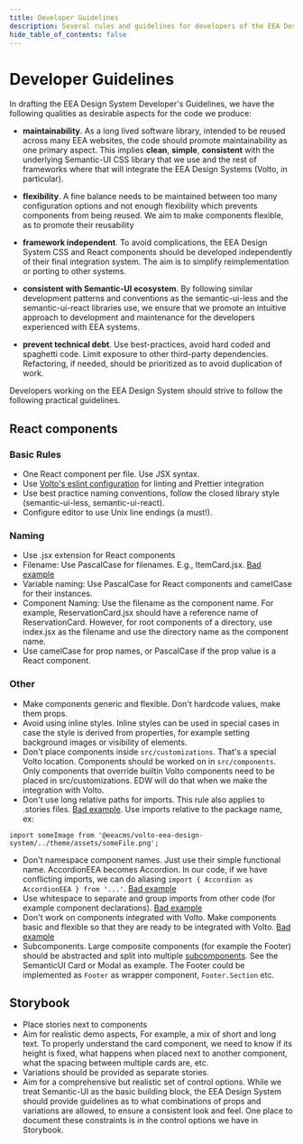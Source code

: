 ```yaml
---
title: Developer Guidelines
description: Several rules and guidelines for developers of the EEA Design System
hide_table_of_contents: false
---
```


# Developer Guidelines

In drafting the EEA Design System Developer's Guidelines, we have the following
qualities as desirable aspects for the code we produce:

- **maintainability**. As a long lived software library, intended to be reused
  across many EEA websites, the code should promote maintainability as one
  primary aspect. This implies **clean**, **simple**, **consistent** with the
  underlying Semantic-UI CSS library that we use and the rest of frameworks
  where that will integrate the EEA Design Systems (Volto, in particular).

- **flexibility**. A fine balance needs to be maintained between too many
  configuration options and not enough flexibility which prevents components
  from being reused. We aim to make components flexible, as to promote their
  reusability

- **framework independent**. To avoid complications, the EEA Design System CSS
  and React components should be developed independently of their final
  integration system. The aim is to simplify reimplementation or porting to
  other systems.

- **consistent with Semantic-UI ecosystem**. By following similar development
  patterns and conventions as the semantic-ui-less and the semantic-ui-react
  libraries use, we ensure that we promote an intuitive approach to development
  and maintenance for the developers experienced with EEA systems.

- **prevent technical debt**. Use best-practices, avoid hard coded and
  spaghetti code. Limit exposure to other third-party dependencies.
  Refactoring, if needed, should be prioritized as to avoid duplication of
  work.

Developers working on the EEA Design System should strive to follow the
following practical guidelines.

## React components

### Basic Rules

- One React component per file. Use JSX syntax.
- Use [Volto's eslint
  configuration](https://github.com/plone/volto/blob/master/.eslintrc) for
  linting and Prettier integration
- Use best practice naming conventions, follow the closed library style
  (semantic-ui-less, semantic-ui-react).
- Configure editor to use Unix line endings (a must!).

### Naming

- Use .jsx extension for React components
- Filename: Use PascalCase for filenames. E.g., ItemCard.jsx. [Bad example][2]
- Variable naming: Use PascalCase for React components and camelCase for their
  instances.
- Component Naming: Use the filename as the component name. For example,
  ReservationCard.jsx should have a reference name of ReservationCard. However,
  for root components of a directory, use index.jsx as the filename and use the
  directory name as the component name.
- Use camelCase for prop names, or PascalCase if the prop value is a React component.

### Other

- Make components generic and flexible. Don't hardcode values, make them props.
- Avoid using inline styles. Inline styles can be used in special cases in case
  the style is derived from properties, for example setting background images
  or visibility of elements.
- Don't place components inside `src/customizations`. That's a special Volto
  location. Components should be worked on in `src/components`. Only components
  that override builtin Volto components need to be placed in
  src/customizations. EDW will do that when we make the integration with Volto.
- Don't use long relative paths for imports. This rule also applies to .stories
  files. [Bad example][1].
  Use imports relative to the package name, ex:

```
import someImage from '@eeacms/volto-eea-design-system/../theme/assets/someFile.png';
```

- Don't namespace component names. Just use their simple functional name.
  AccordionEEA becomes Accordion. In our code, if we have conflicting imports,
  we can do aliasing `import { Accordion as AccordionEEA } from '...'`.
  [Bad example][3]
- Use whitespace to separate and group imports from other code (for example
  component declarations). [Bad example][4]
- Don't work on components integrated with Volto. Make components basic and
  flexible so that they are ready to be integrated with Volto. [Bad example][5]
- Subcomponents. Large composite components (for example the Footer) should be
  abstracted and split into multiple
  [subcomponents](https://react.semantic-ui.com/#sub-components). See the
  SemanticUI Card or Modal as example. The Footer could be implemented as
  `Footer` as wrapper component, `Footer.Section` etc.

## Storybook

- Place stories next to components
- Aim for realistic demo aspects, For example, a mix
  of short and long text. To properly understand the card component, we need to
  know if its height is fixed, what happens when placed next to another
  component, what the spacing between multiple cards are, etc.
- Variations should be provided as separate stories.
- Aim for a comprehensive but realistic set of control options. While we treat
  Semantic-UI as the basic building block, the EEA Design System should provide
  guidelines as to what combinations of props and variations are allowed,
  to ensure a consistent look and feel. One place to document these constraints
  is in the control options we have in Storybook.


[1]: https://github.com/eea/volto-eea-design-system/blob/40f78e362ca607ef3893fff3d03c8ed1b4447c11/src/customizations/components/theme/Logo/Logo.jsx#L13
[2]: https://github.com/eea/volto-eea-design-system/blob/40f78e362ca607ef3893fff3d03c8ed1b4447c11/src/customizations/components/theme/Footer/theme-sites.js
[3]: https://github.com/eea/volto-eea-design-system/blob/40f78e362ca607ef3893fff3d03c8ed1b4447c11/src/customizations/components/theme/Accordion/Accordion.js#L4
[4]: https://github.com/eea/volto-eea-design-system/blob/40f78e362ca607ef3893fff3d03c8ed1b4447c11/src/customizations/components/theme/Comment/Comment.js#L3-L4
[5]: https://github.com/eea/volto-eea-design-system/blob/40f78e362ca607ef3893fff3d03c8ed1b4447c11/src/customizations/components/theme/Navigation/Navigation.jsx
